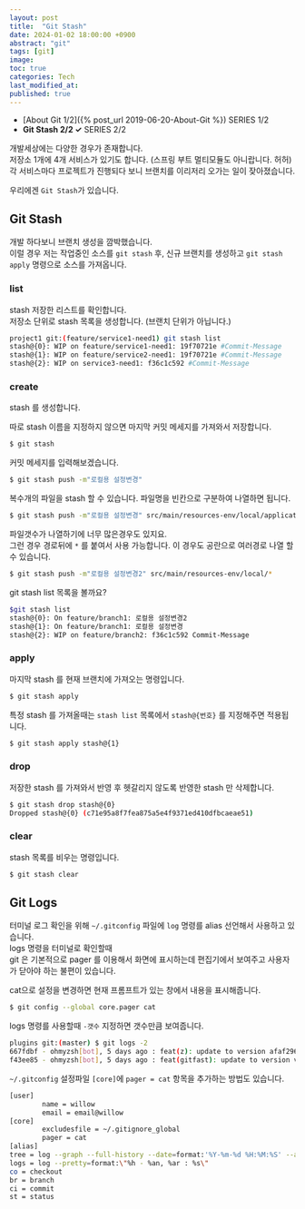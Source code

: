 ```yaml
---
layout: post
title:  "Git Stash"
date: 2024-01-02 18:00:00 +0900
abstract: "git"
tags: [git]
image:
toc: true
categories: Tech
last_modified_at: 
published: true
---
```


* [About Git 1/2]({% post_url 2019-06-20-About-Git %}) <span class="series">SERIES 1/2</span>
* **Git Stash 2/2 ✓**  <span class="series">SERIES 2/2</span>


개발세상에는 다양한 경우가 존재합니다.  
저장소 1개에 4개 서비스가 있기도 합니다. (스프링 부트 멀티모듈도 아니랍니다. 허허)  
각 서비스마다 프로젝트가 진행되다 보니 브랜치를 이리저리 오가는 일이 잦아졌습니다.  

우리에겐 `Git Stash`가 있습니다.  

## Git Stash 

개발 하다보니 브랜치 생성을 깜박했습니다.  
이럴 경우 저는 작업중인 소스를 `git stash` 후, 신규 브랜치를 생성하고 `git stash apply` 명령으로 소스를 가져옵니다. 


### list 

stash 저장한 리스트를 확인합니다.  
저장소 단위로 stash 목록을 생성합니다. (브랜치 단위가 아닙니다.)  
```bash
project1 git:(feature/service1-need1) git stash list
stash@{0}: WIP on feature/service1-need1: 19f70721e #Commit-Message
stash@{1}: WIP on feature/service2-need1: 19f70721e #Commit-Message
stash@{2}: WIP on service3-need1: f36c1c592 #Commit-Message
```

### create 

stash 를 생성합니다. 

따로 stash 이름을 지정하지 않으면 마지막 커밋 메세지를 가져와서 저장합니다. 

```bash
$ git stash 
```

커밋 메세지를 입력해보겠습니다. 
```bash
$ git stash push -m"로컬용 설정변경"
```

복수개의 파일을 stash 할 수 있습니다. 
파일명을 빈칸으로 구분하여 나열하면 됩니다.  
```bash
$ git stash push -m"로컬용 설정변경" src/main/resources-env/local/application.yml src/main/config/redis/RedisConfig.kt  
```
  
파일갯수가 나열하기에 너무 많은경우도 있지요.   
그런 경우 경로뒤에 `*` 를 붙여서 사용 가능합니다. 이 경우도 공란으로 여러경로 나열 할 수 있습니다.  
```bash
$ git stash push -m"로컬용 설정변경2" src/main/resources-env/local/*
```

git stash list 목록을 볼까요? 
```bash
$git stash list
stash@{0}: On feature/branch1: 로컬용 설정변경2
stash@{1}: On feature/branch1: 로컬용 설정변경
stash@{2}: WIP on feature/branch2: f36c1c592 Commit-Message
```



### apply 


마지막 stash 를 현재 브랜치에 가져오는 명령입니다.  

```bash
$ git stash apply
```

특정 stash 를 가져올때는 `stash list` 목록에서 `stash@{번호}` 를 지정해주면 적용됩니다.  

```bash
$ git stash apply stash@{1}
```



### drop 

저장한 stash 를 가져와서 반영 후 헷갈리지 않도록 반영한 stash 만 삭제합니다. 
```bash
$ git stash drop stash@{0}
Dropped stash@{0} (c71e95a8f7fea875a5e4f9371ed410dfbcaeae51)
```


### clear 

stash 목록를 비우는 명령입니다.  

```bash
$ git stash clear
```

## Git Logs 

터미널 로그 확인을 위해 `~/.gitconfig` 파일에 `log` 명령를 alias 선언해서 사용하고 있습니다.   
logs 명령을 터미널로 확인할때  
git 은 기본적으로 pager 를 이용해서 화면에 표시하는데 편집기에서 보여주고 사용자가 닫아야 하는 불편이 있습니다. 
  
cat으로 설정을 변경하면 현재 프롬프트가 있는 창에서 내용을 표시해줍니다.  
```bash
$ git config --global core.pager cat
```


logs 명령를 사용할때 `-갯수` 지정하면 갯수만큼 보여줍니다.  
```bash
plugins git:(master) $ git logs -2
667fdbf - ohmyzsh[bot], 5 days ago : feat(z): update to version afaf2965 (#12136)
f43ee85 - ohmyzsh[bot], 5 days ago : feat(gitfast): update to version v2.0 (#12135)
```

`~/.gitconfig` 설정파일 `[core]`에 `pager = cat` 항목을 추가하는 방법도 있습니다.  
```bash
[user]
        name = willow
        email = email@willow
[core]
        excludesfile = ~/.gitignore_global
        pager = cat
[alias]
tree = log --graph --full-history --date=format:'%Y-%m-%d %H:%M:%S' --all --color --pretty=format:\"%Cred%x09%h %Creset%ad%Cblue%d %Creset %s %C(bold)(%an)%Creset\"
logs = log --pretty=format:\"%h - %an, %ar : %s\"
co = checkout
br = branch
ci = commit
st = status
```

